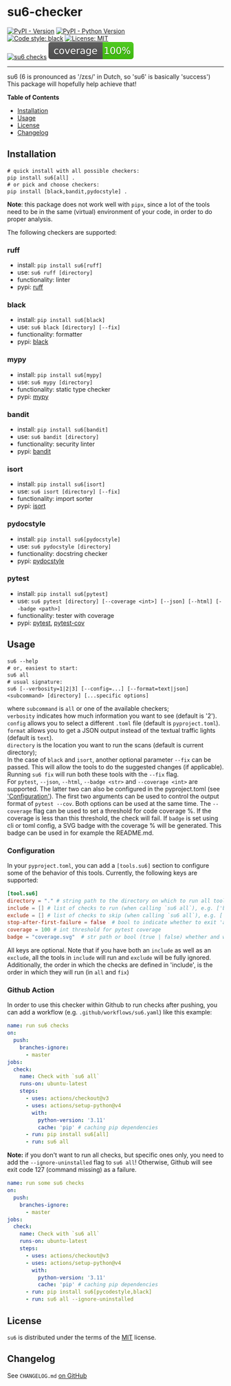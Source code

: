 # su6-checker

[![PyPI - Version](https://img.shields.io/pypi/v/su6.svg)](https://pypi.org/project/su6)
[![PyPI - Python Version](https://img.shields.io/pypi/pyversions/su6.svg)](https://pypi.org/project/su6)  
[![Code style: black](https://img.shields.io/badge/code%20style-black-000000.svg)](https://github.com/psf/black)
[![License: MIT](https://img.shields.io/badge/License-MIT-yellow.svg)](https://opensource.org/licenses/MIT)  
[![su6 checks](https://github.com/robinvandernoord/su6-checker/actions/workflows/su6.yml/badge.svg)](https://github.com/robinvandernoord/su6-checker/actions)
![coverage.svg](coverage.svg)

-----
su6 (6 is pronounced as '/zɛs/' in Dutch, so 'su6' is basically 'success')  
This package will hopefully help achieve that!

**Table of Contents**

- [Installation](#installation)
- [Usage](#usage)
- [License](#license)
- [Changelog](#changelog)

## Installation

```console
# quick install with all possible checkers:
pip install su6[all] .
# or pick and choose checkers:
pip install [black,bandit,pydocstyle] .
```

**Note**: this package does not work well with `pipx`, since a lot of the tools need to be in the same (virtual)
environment
of your code, in order to do proper analysis.

The following checkers are supported:

### ruff

- install: `pip install su6[ruff]`
- use: `su6 ruff [directory]`
- functionality: linter
- pypi: [ruff](https://pypi.org/project/ruff/)

### black

- install: `pip install su6[black]`
- use: `su6 black [directory] [--fix]`
- functionality: formatter
- pypi: [black](https://pypi.org/project/black/)

### mypy

- install: `pip install su6[mypy]`
- use: `su6 mypy [directory]`
- functionality: static type checker
- pypi: [mypy](https://pypi.org/project/mypy/)

### bandit

- install: `pip install su6[bandit]`
- use: `su6 bandit [directory]`
- functionality: security linter
- pypi: [bandit](https://pypi.org/project/bandit/)

### isort

- install: `pip install su6[isort]`
- use: `su6 isort [directory] [--fix]`
- functionality: import sorter
- pypi: [isort](https://pypi.org/project/isort/)

### pydocstyle

- install: `pip install su6[pydocstyle]`
- use: `su6 pydocstyle [directory]`
- functionality: docstring checker
- pypi: [pydocstyle](https://pypi.org/project/pydocstyle/)

### pytest

- install: `pip install su6[pytest]`
- use: `su6 pytest [directory] [--coverage <int>] [--json] [--html] [--badge <path>]`
- functionality: tester with coverage
- pypi: [pytest](https://pypi.org/project/pytest/), [pytest-cov](https://pypi.org/project/pytest-cov/)

## Usage

```console
su6 --help
# or, easiest to start:
su6 all
# usual signature:
su6 [--verbosity=1|2|3] [--config=...] [--format=text|json] <subcommand> [directory] [...specific options]
```

where `subcommand` is `all` or one of the available checkers;  
`verbosity` indicates how much information you want to see (default is '2').  
`config` allows you to select a different `.toml` file (default is `pyproject.toml`).  
`format` allows you to get a JSON output instead of the textual traffic lights (default is `text`).  
`directory` is the location you want to run the scans (default is current directory);  
In the case of `black` and `isort`, another optional parameter `--fix` can be passed.
This will allow the tools to do the suggested changes (if applicable).
Running `su6 fix` will run both these tools with the `--fix` flag.  
For `pytest`, `--json`, `--html`, `--badge <str>` and `--coverage <int>` are supported.
The latter two can also be configured in the pyproject.toml (see ['Configuration'](#configuration)).
The first two arguments can be used to control the output format of `pytest --cov`. Both options can be used at the same
time. The `--coverage` flag can be used to set a threshold for code coverage %. If the coverage is less than this
threshold, the check will fail.
If `badge` is set using cli or toml config, a SVG badge with the coverage % will be generated.
This badge can be used in for example the README.md.

### Configuration

In your `pyproject.toml`, you can add a `[tools.su6]` section to configure some of the behavior of this tools.
Currently, the following keys are supported:

```toml
[tool.su6]
directory = "." # string path to the directory on which to run all tools, e.g. 'src'
include = [] # list of checks to run (when calling `su6 all`), e.g. ['black', 'mypy']
exclude = [] # list of checks to skip (when calling `su6 all`), e.g. ['bandit']
stop-after-first-failure = false  # bool to indicate whether to exit 'all' after one failure or to do all checks
coverage = 100 # int threshold for pytest coverage 
badge = "coverage.svg"  # str path or bool (true | false) whether and where to output the coverage badge
```

All keys are optional. Note that if you have both an `include` as well as an `exclude`, all the tools in `include` will
run and `exclude` will be fully ignored.  
Additionally, the order in which the checks are defined in 'include', is the order in which they will run (in `all`
and `fix`)

### Github Action

In order to use this checker within Github to run checks after pushing,
you can add a workflow (e.g. `.github/workflows/su6.yaml`) like this example:

```yaml
name: run su6 checks
on:
  push:
    branches-ignore:
      - master
jobs:
  check:
    name: Check with `su6 all`
    runs-on: ubuntu-latest
    steps:
      - uses: actions/checkout@v3
      - uses: actions/setup-python@v4
        with:
          python-version: '3.11'
          cache: 'pip' # caching pip dependencies
      - run: pip install su6[all]
      - run: su6 all
```

**Note:** if you don't want to run all checks, but specific ones only, you need to add the `--ignore-uninstalled` flag
to `su6 all`! Otherwise, Github will see exit code 127 (command missing) as a failure.

```yaml
name: run some su6 checks
on:
  push:
    branches-ignore:
      - master
jobs:
  check:
    name: Check with `su6 all`
    runs-on: ubuntu-latest
    steps:
      - uses: actions/checkout@v3
      - uses: actions/setup-python@v4
        with:
          python-version: '3.11'
          cache: 'pip' # caching pip dependencies
      - run: pip install su6[pycodestyle,black]
      - run: su6 all --ignore-uninstalled
```

## License

`su6` is distributed under the terms of the [MIT](https://spdx.org/licenses/MIT.html) license.

## Changelog

See `CHANGELOG.md` [on GitHub](https://github.com/robinvandernoord/su6-checker/blob/master/CHANGELOG.md)
